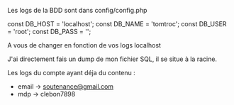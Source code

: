 Les logs de la BDD sont dans config/config.php

const DB_HOST = 'localhost';
const DB_NAME = 'tomtroc';
const DB_USER = 'root';
const DB_PASS = '';

A vous de changer en fonction de vos logs localhost

J'ai directement fais un dump de mon fichier SQL, il se situe à la racine.

Les logs du compte ayant déja du contenu :
- email -> soutenance@gmail.com
- mdp -> clebon7898
